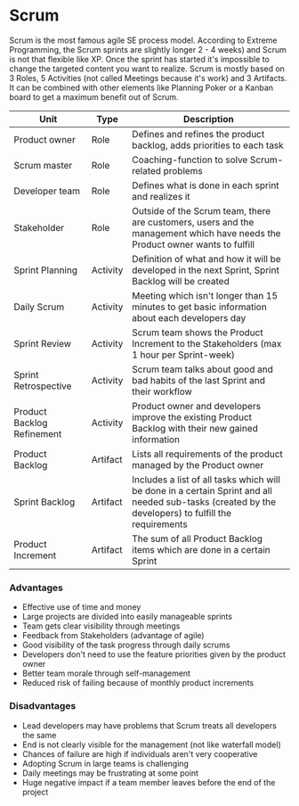 # Scrum

Scrum is the most famous agile SE process model. According to Extreme Programming, the Scrum sprints are slightly
longer 2 - 4 weeks) and Scrum is not that flexible like XP. Once the sprint has started it's impossible to change
the targeted content you want to realize. Scrum is mostly based on 3 Roles, 5 Activities (not called Meetings because
it's work) and 3 Artifacts. It can be combined with other elements like Planning Poker or a Kanban board to get a
maximum benefit out of Scrum.

| Unit                       | Type     | Description                                                                                                                                          |
|----------------------------|----------|------------------------------------------------------------------------------------------------------------------------------------------------------|
| Product owner              | Role     | Defines and refines the product backlog, adds priorities to each task                                                                                |
| Scrum master               | Role     | Coaching-function to solve Scrum-related problems                                                                                                    |
| Developer team             | Role     | Defines what is done in each sprint and realizes it                                                                                                  |
| Stakeholder                | Role     | Outside of the Scrum team, there are customers, users and the management which have needs the Product owner wants to fulfill                         |
| Sprint Planning            | Activity | Definition of what and how it will be developed in the next Sprint, Sprint Backlog will be created                                                   |
| Daily Scrum                | Activity | Meeting which isn't longer than 15 minutes to get basic information about each developers day                                                        |
| Sprint Review              | Activity | Scrum team shows the Product Increment to the Stakeholders (max 1 hour per Sprint-week)                                                              |
| Sprint Retrospective       | Activity | Scrum team talks about good and bad habits of the last Sprint and their workflow                                                                     |
| Product Backlog Refinement | Activity | Product owner and developers improve the existing Product Backlog with their new gained information                                                  |
| Product Backlog            | Artifact | Lists all requirements of the product managed by the Product owner                                                                                   |
| Sprint Backlog             | Artifact | Includes a list of all tasks which will be done in a certain Sprint and all needed sub-tasks (created by the developers) to fulfill the requirements |
| Product Increment          | Artifact | The sum of all Product Backlog items which are done in a certain Sprint                                                                              |

### Advantages
- Effective use of time and money
- Large projects are divided into easily manageable sprints
- Team gets clear visibility through meetings
- Feedback from Stakeholders (advantage of agile)
- Good visibility of the task progress through daily scrums
- Developers don't need to use the feature priorities given by the product owner
- Better team morale through self-management
- Reduced risk of failing because of monthly product increments

### Disadvantages
- Lead developers may have problems that Scrum treats all developers the same
- End is not clearly visible for the management (not like waterfall model)
- Chances of failure are high if individuals aren't very cooperative
- Adopting Scrum in large teams is challenging
- Daily meetings may be frustrating at some point
- Huge negative impact if a team member leaves before the end of the project